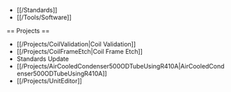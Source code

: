  * [[/Standards]]
 * [[/Tools/Software]]



== Projects ==

 * [[/Projects/CoilValidation|Coil Validation]]
 * [[/Projects/CoilFrameEtch|Coil Frame Etch]]
 * Standards Update
 * [[/Projects/AirCooledCondenser500ODTubeUsingR410A|AirCooledCondenser500ODTubeUsingR410A]]
 * [[/Projects/UnitEditor]]
